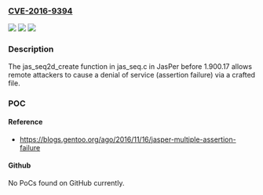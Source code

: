 ### [CVE-2016-9394](https://cve.mitre.org/cgi-bin/cvename.cgi?name=CVE-2016-9394)
![](https://img.shields.io/static/v1?label=Product&message=n%2Fa&color=blue)
![](https://img.shields.io/static/v1?label=Version&message=n%2Fa&color=blue)
![](https://img.shields.io/static/v1?label=Vulnerability&message=n%2Fa&color=brighgreen)

### Description

The jas_seq2d_create function in jas_seq.c in JasPer before 1.900.17 allows remote attackers to cause a denial of service (assertion failure) via a crafted file.

### POC

#### Reference
- https://blogs.gentoo.org/ago/2016/11/16/jasper-multiple-assertion-failure

#### Github
No PoCs found on GitHub currently.

